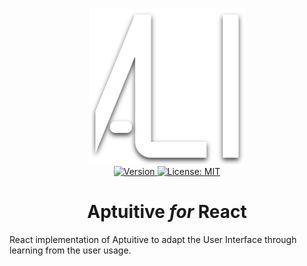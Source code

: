 <p align="center">
    <img src="https://raw.githubusercontent.com/plurid/aptuitive/master/about/identity/aptuitive-logo.png" height="250px">
    <br />
    <a target="_blank" href="https://www.npmjs.com/package/@plurid/aptuitive-react">
        <img src="https://img.shields.io/npm/v/@plurid/aptuitive-react.svg?logo=npm&colorB=1380C3&style=for-the-badge" alt="Version">
    </a>
    <a target="_blank" href="https://github.com/plurid/aptuitive/blob/master/packages/aptuitive-react/LICENSE">
        <img src="https://img.shields.io/badge/license-MIT-blue.svg?colorB=1380C3&style=for-the-badge" alt="License: MIT">
    </a>
</p>



<h1 align="center">
    Aptuitive <i>for</i> React
</h1>


React implementation of Aptuitive to adapt the User Interface through learning from the user usage.
